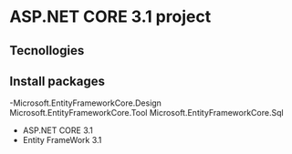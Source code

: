 # ASP.NET CORE 3.1 project 
## Tecnollogies
## Install packages 
-Microsoft.EntityFrameworkCore.Design
Microsoft.EntityFrameworkCore.Tool
Microsoft.EntityFrameworkCore.Sql
- ASP.NET CORE 3.1 
- Entity FrameWork 3.1
